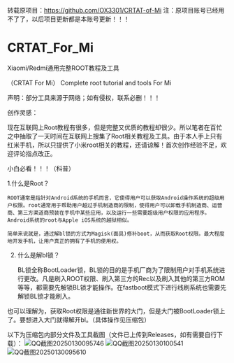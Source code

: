 转载原项目：https://github.com/OX3301/CRTAT-of-Mi
注：原项目账号已经用不了了，以后项目更新都是本账号更新！！！

# CRTAT_For_Mi

Xiaomi/Redmi通用完整ROOT教程及工具

（CRTAT For Mi） Complete root tutorial and tools For Mi 

声明：部分工具来源于网络；如有侵权，联系必删！！！


创作灵感：

现在互联网上Root教程有很多，但是完整又优质的教程却很少。所以笔者在百忙之中抽取了一天时间在互联网上搜集了Root相关教程及工具。由于本人手上只有红米手机，所以只提供了小米root相关的教程，还请谅解！首次创作经验不足，欢迎评论指点改正。



小白必看！！！（科普）

1.什么是Root？

    ROOT通常是指针对Android系统的手机而言，它使得用户可以获取Android操作系统的超级用户权限。root通常用于帮助用户越过手机制造商的限制，使得用户可以卸载手机制造商、运营商、第三方渠道商预装在手机中某些应用，以及运行一些需要超级用户权限的应用程序。
    Android系统的root与Apple iOS系统的越狱相似。

    简单来说就是，通过解bl锁的方式为Magisk(面具)修补boot，从而获取Root权限。最大程度地开发手机，让用户真正的拥有了手机的使用权。

2. 什么是解bl锁？

   BL锁全称BootLoader锁，BL锁的目的是手机厂商为了限制用户对手机系统进行更改。凡是刷入ROOT权限、刷入第三方的Rec以及刷入其他的第三方ROM等等，都需要先解锁BL锁才能操作。在fastboot模式下进行线刷系统也需要先解锁BL锁才能刷入。

  也可以理解为，获取Root权限是通往新世界的大门，但是大门被BootLoader锁上了。要想进入大门就得解开bl。（具体操作见压缩包）

  以下为压缩包内部分文件及工具截图（文件已上传到Releases，如有需要自行下载）：
![QQ截图20250130095746](https://github.com/user-attachments/assets/7e2806b4-02de-4c91-ae8e-7e99e77bd014)
![QQ截图20250130100541](https://github.com/user-attachments/assets/57adb773-3383-4a29-93cf-6d98bc664793)
![QQ截图20250130095610](https://github.com/user-attachments/assets/9109957c-bb2d-4e43-8030-2544f37e1c9d)
